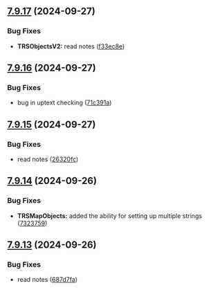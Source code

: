 ## [7.9.17](https://github.com/Torwent/SRL-T/compare/v7.9.16...v7.9.17) (2024-09-27)


### Bug Fixes

* **TRSObjectsV2:** read notes ([f33ec8e](https://github.com/Torwent/SRL-T/commit/f33ec8e79c1e3ff04b93f8af9ae940e2523d043b))



## [7.9.16](https://github.com/Torwent/SRL-T/compare/v7.9.15...v7.9.16) (2024-09-27)


### Bug Fixes

* bug in uptext checking ([71c391a](https://github.com/Torwent/SRL-T/commit/71c391a327d30e1eb24175cd16e901a9b02a5436))



## [7.9.15](https://github.com/Torwent/SRL-T/compare/v7.9.14...v7.9.15) (2024-09-27)


### Bug Fixes

* read notes ([26320fc](https://github.com/Torwent/SRL-T/commit/26320fceafe4559165e864a6e78385de4739fb66))



## [7.9.14](https://github.com/Torwent/SRL-T/compare/v7.9.13...v7.9.14) (2024-09-26)


### Bug Fixes

* **TRSMapObjects:** added the ability for setting up multiple strings ([7323759](https://github.com/Torwent/SRL-T/commit/7323759e83f641d9de8b326a423ba8a827e521aa))



## [7.9.13](https://github.com/Torwent/SRL-T/compare/v7.9.12...v7.9.13) (2024-09-26)


### Bug Fixes

* read notes ([687d7fa](https://github.com/Torwent/SRL-T/commit/687d7fa36a9b361ddb518770a1353d95c815c45c))




